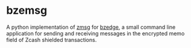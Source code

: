
# bzemsg

A python implementation of [zmsg](https://github.com/whyrusleeping/zmsg) for [bzedge](https://getbze.com), a small command line application for sending and receiving messages in the encrypted memo field of Zcash shielded transactions.

